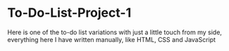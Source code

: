 # To-Do-List-Project-1
Here is one of the to-do list variations with just a little touch from my side, everything here I have written manually, like HTML, CSS and JavaScript
